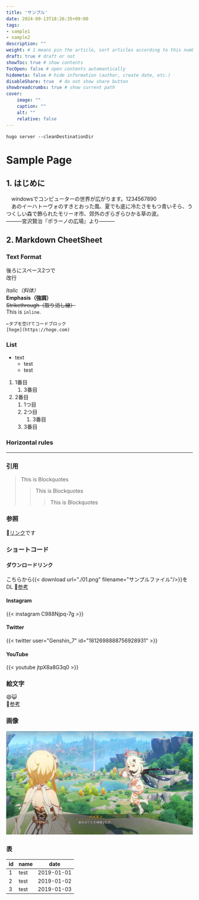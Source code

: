 ```yaml
---
title: 'サンプル'
date: 2024-09-13T18:26:35+09:00
tags:
- sample1
- sample2
description: ""
weight: # 1 means pin the article, sort articles according to this number
draft: true # draft or not
showToc: true # show contents
TocOpen: false # open contents automantically
hidemeta: false # hide information (author, create date, etc.)
disableShare: true	# do not show share button
showbreadcrumbs: true # show current path
cover:
    image: ""
    caption: ""
    alt: ""
    relative: false
---
```


    hugo server --cleanDestinationDir

# Sample Page
## 1. はじめに
　windowsでコンピューターの世界が広がります。1234567890  
　あのイーハトーヴォのすきとおった風、夏でも底に冷たさをもつ青いそら、うつくしい森で飾られたモリーオ市、郊外のぎらぎらひかる草の波。  
―――宮沢賢治『ポラーノの広場』より―――

## 2. Markdown CheetSheet

### Text Format

後ろにスペース2つで  
改行

*Italic（斜体）*  
**Emphasis（強調）**  
~~Strikethrough（取り消し線）~~  
This is `inline`.

    ←タブを空けてコードブロック
    [hoge](https://hoge.com)

### List
- text
    - test
    - test
1. 1番目
    1. 3番目
1. 2番目
    1. 1つ目
    1. 2つ目
        1. 3番目
    1. 3番目

### Horizontal rules
***

### 引用
> This is Blockquotes
>> This is Blockquotes
>>> This is Blockquotes

### 参照
:link:[リンク](https://www.sunsun.earth/ "リンクだよ")です

### ショートコード
#### ダウンロードリンク
こちらから{{< download url="./01.png" filename="サンプルファイル"/>}}をDL :link:[参考](https://isqua.github.io/hugo-shortcodes/links/dowload/)
#### Instagram
{{< instagram C988Njpq-7g >}}
#### Twitter
{{< twitter user="Genshin_7" id="1812698888756928931" >}}
#### YouTube
{{< youtube jtpX8a8G3q0 >}}

### 絵文字
:smile::smiley_cat:  
:link:[参考](https://github.com/ikatyang/emoji-cheat-sheet?tab=readme-ov-file)

### 画像
![画像1](01.png)

### 表
| id     | name    | date       |
| ------ | ------- | ---------- |
| 1      | test    | 2019-01-01 |
| 2      | test    | 2019-01-02 |
| 3      | test    | 2019-01-03 |
